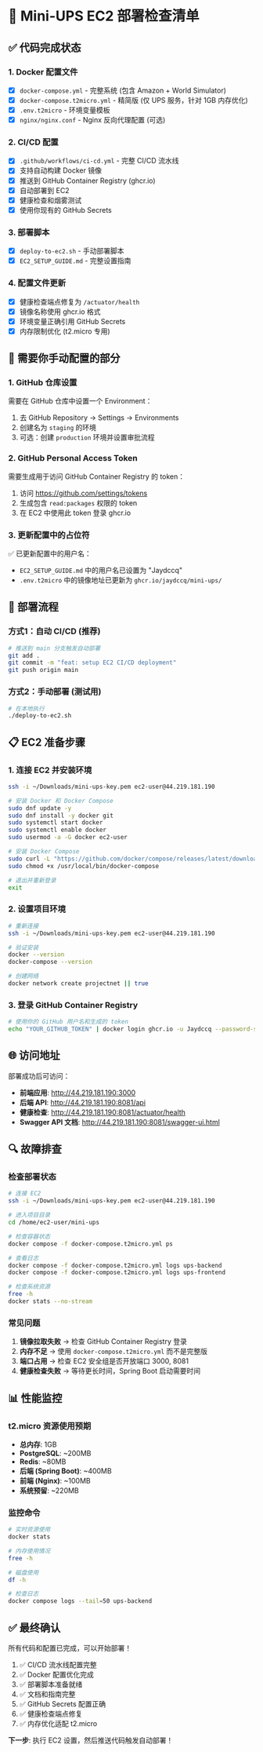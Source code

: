 # 🚀 Mini-UPS EC2 部署检查清单

## ✅ 代码完成状态

### 1. Docker 配置文件
- [x] `docker-compose.yml` - 完整系统 (包含 Amazon + World Simulator)
- [x] `docker-compose.t2micro.yml` - 精简版 (仅 UPS 服务，针对 1GB 内存优化)
- [x] `.env.t2micro` - 环境变量模板
- [x] `nginx/nginx.conf` - Nginx 反向代理配置 (可选)

### 2. CI/CD 配置
- [x] `.github/workflows/ci-cd.yml` - 完整 CI/CD 流水线
- [x] 支持自动构建 Docker 镜像
- [x] 推送到 GitHub Container Registry (ghcr.io)
- [x] 自动部署到 EC2
- [x] 健康检查和烟雾测试
- [x] 使用你现有的 GitHub Secrets

### 3. 部署脚本
- [x] `deploy-to-ec2.sh` - 手动部署脚本
- [x] `EC2_SETUP_GUIDE.md` - 完整设置指南

### 4. 配置文件更新
- [x] 健康检查端点修复为 `/actuator/health`
- [x] 镜像名称使用 ghcr.io 格式
- [x] 环境变量正确引用 GitHub Secrets
- [x] 内存限制优化 (t2.micro 专用)

## 🔧 需要你手动配置的部分

### 1. GitHub 仓库设置
需要在 GitHub 仓库中设置一个 Environment：
1. 去 GitHub Repository → Settings → Environments
2. 创建名为 `staging` 的环境
3. 可选：创建 `production` 环境并设置审批流程

### 2. GitHub Personal Access Token
需要生成用于访问 GitHub Container Registry 的 token：
1. 访问 https://github.com/settings/tokens
2. 生成包含 `read:packages` 权限的 token
3. 在 EC2 中使用此 token 登录 ghcr.io

### 3. 更新配置中的占位符
✅ 已更新配置中的用户名：
- `EC2_SETUP_GUIDE.md` 中的用户名已设置为 "Jaydccq"
- `.env.t2micro` 中的镜像地址已更新为 `ghcr.io/jaydccq/mini-ups/`

## 🚀 部署流程

### 方式1：自动 CI/CD (推荐)
```bash
# 推送到 main 分支触发自动部署
git add .
git commit -m "feat: setup EC2 CI/CD deployment"
git push origin main
```

### 方式2：手动部署 (测试用)
```bash
# 在本地执行
./deploy-to-ec2.sh
```

## 📋 EC2 准备步骤

### 1. 连接 EC2 并安装环境
```bash
ssh -i ~/Downloads/mini-ups-key.pem ec2-user@44.219.181.190

# 安装 Docker 和 Docker Compose
sudo dnf update -y
sudo dnf install -y docker git
sudo systemctl start docker
sudo systemctl enable docker
sudo usermod -a -G docker ec2-user

# 安装 Docker Compose
sudo curl -L "https://github.com/docker/compose/releases/latest/download/docker-compose-$(uname -s)-$(uname -m)" -o /usr/local/bin/docker-compose
sudo chmod +x /usr/local/bin/docker-compose

# 退出并重新登录
exit
```

### 2. 设置项目环境
```bash
# 重新连接
ssh -i ~/Downloads/mini-ups-key.pem ec2-user@44.219.181.190

# 验证安装
docker --version
docker-compose --version

# 创建网络
docker network create projectnet || true
```

### 3. 登录 GitHub Container Registry
```bash
# 使用你的 GitHub 用户名和生成的 token
echo "YOUR_GITHUB_TOKEN" | docker login ghcr.io -u Jaydccq --password-stdin
```

## 🌐 访问地址

部署成功后可访问：
- **前端应用**: http://44.219.181.190:3000
- **后端 API**: http://44.219.181.190:8081/api
- **健康检查**: http://44.219.181.190:8081/actuator/health
- **Swagger API 文档**: http://44.219.181.190:8081/swagger-ui.html

## 🔍 故障排查

### 检查部署状态
```bash
# 连接 EC2
ssh -i ~/Downloads/mini-ups-key.pem ec2-user@44.219.181.190

# 进入项目目录
cd /home/ec2-user/mini-ups

# 检查容器状态
docker compose -f docker-compose.t2micro.yml ps

# 查看日志
docker compose -f docker-compose.t2micro.yml logs ups-backend
docker compose -f docker-compose.t2micro.yml logs ups-frontend

# 检查系统资源
free -h
docker stats --no-stream
```

### 常见问题
1. **镜像拉取失败** → 检查 GitHub Container Registry 登录
2. **内存不足** → 使用 `docker-compose.t2micro.yml` 而不是完整版
3. **端口占用** → 检查 EC2 安全组是否开放端口 3000, 8081
4. **健康检查失败** → 等待更长时间，Spring Boot 启动需要时间

## 📊 性能监控

### t2.micro 资源使用预期
- **总内存**: 1GB
- **PostgreSQL**: ~200MB
- **Redis**: ~80MB  
- **后端 (Spring Boot)**: ~400MB
- **前端 (Nginx)**: ~100MB
- **系统预留**: ~220MB

### 监控命令
```bash
# 实时资源使用
docker stats

# 内存使用情况
free -h

# 磁盘使用
df -h

# 检查日志
docker compose logs --tail=50 ups-backend
```

## ✅ 最终确认

所有代码和配置已完成，可以开始部署！

1. ✅ CI/CD 流水线配置完整
2. ✅ Docker 配置优化完成
3. ✅ 部署脚本准备就绪
4. ✅ 文档和指南完整
5. ✅ GitHub Secrets 配置正确
6. ✅ 健康检查端点修复
7. ✅ 内存优化适配 t2.micro

**下一步**: 执行 EC2 设置，然后推送代码触发自动部署！